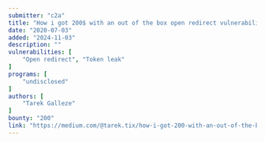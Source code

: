 ```yaml
---
submitter: "c2a"
title: "How i got 200$ with an out of the box open redirect vulnerability"
date: "2020-07-03"
added: "2024-11-03"
description: ""
vulnerabilities: [
    "Open redirect", "Token leak"
]
programs: [
    "undisclosed"
]
authors: [
    "Tarek Galleze"
]
bounty: "200"
link: "https://medium.com/@tarek.tix/how-i-got-200-with-an-out-of-the-box-open-redirect-vulnerability-809e91270"
---
```




